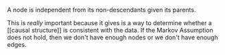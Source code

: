 A node is independent from its non-descendants given its parents.

This is *really* important because it gives is a way to determine whether a [[causal structure]] is consistent with the data. If the Markov Assumption does not hold, then we don't have enough nodes or we don't have enough edges.